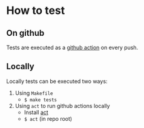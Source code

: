# How to test
## On github
Tests are executed as a [github action](https://github.com/mjgrzybek/form3-interview-accountapi/actions/workflows/tests.yml) on every push.

## Locally
Locally tests can be executed two ways:
1. Using `Makefile`
   - `$ make tests`
2. Using `act` to run github actions locally
   - Install [act](https://github.com/nektos/act)
   - `$ act` (in repo root)